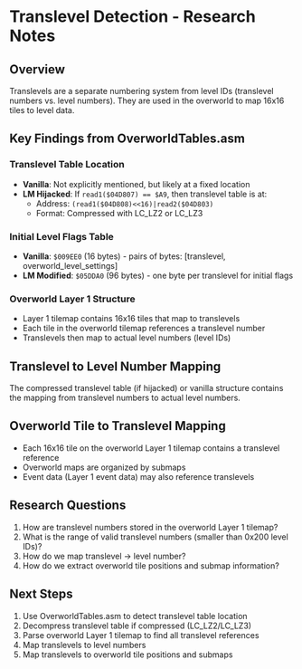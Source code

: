# Translevel Detection - Research Notes

## Overview
Translevels are a separate numbering system from level IDs (translevel numbers vs. level numbers). They are used in the overworld to map 16x16 tiles to level data.

## Key Findings from OverworldTables.asm

### Translevel Table Location
- **Vanilla**: Not explicitly mentioned, but likely at a fixed location
- **LM Hijacked**: If `read1($04D807) == $A9`, then translevel table is at:
  - Address: `(read1($04D808)<<16)|read2($04D803)`
  - Format: Compressed with LC_LZ2 or LC_LZ3

### Initial Level Flags Table
- **Vanilla**: `$009EE0` (16 bytes) - pairs of bytes: [translevel, overworld_level_settings]
- **LM Modified**: `$05DDA0` (96 bytes) - one byte per translevel for initial flags

### Overworld Layer 1 Structure
- Layer 1 tilemap contains 16x16 tiles that map to translevels
- Each tile in the overworld tilemap references a translevel number
- Translevels then map to actual level numbers (level IDs)

## Translevel to Level Number Mapping
The compressed translevel table (if hijacked) or vanilla structure contains the mapping from translevel numbers to actual level numbers.

## Overworld Tile to Translevel Mapping
- Each 16x16 tile on the overworld Layer 1 tilemap contains a translevel reference
- Overworld maps are organized by submaps
- Event data (Layer 1 event data) may also reference translevels

## Research Questions
1. How are translevel numbers stored in the overworld Layer 1 tilemap?
2. What is the range of valid translevel numbers (smaller than 0x200 level IDs)?
3. How do we map translevel -> level number?
4. How do we extract overworld tile positions and submap information?

## Next Steps
1. Use OverworldTables.asm to detect translevel table location
2. Decompress translevel table if compressed (LC_LZ2/LC_LZ3)
3. Parse overworld Layer 1 tilemap to find all translevel references
4. Map translevels to level numbers
5. Map translevels to overworld tile positions and submaps

